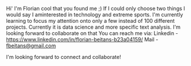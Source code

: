 Hi' I'm Florian cool that you found me ;)
If I could only choose two things I would say I aminterested in technology and extreme sports.
I'm currently learning to focus my attention onto only a few instead of 100 different projects.
Currently it is data science and more specific text analysis.
I'm looking forward to collaborate on that
You can reach me via:
Linkedin  - https://www.linkedin.com/in/florian-beitans-b23a04159/
Mail      - fbeitans@gmail.com

I'm looking forward to connect and collaborate!
